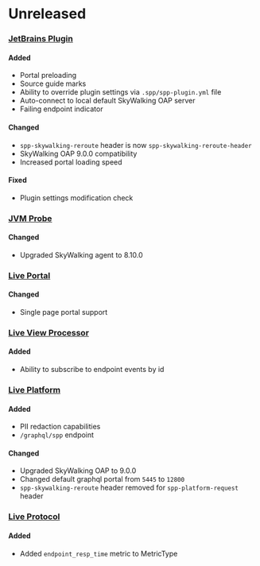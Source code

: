 # Unreleased

### [JetBrains Plugin](https://github.com/sourceplusplus/interface-jetbrains)

#### Added
- Portal preloading
- Source guide marks
- Ability to override plugin settings via `.spp/spp-plugin.yml` file
- Auto-connect to local default SkyWalking OAP server
- Failing endpoint indicator

#### Changed
- `spp-skywalking-reroute` header is now `spp-skywalking-reroute-header`
- SkyWalking OAP 9.0.0 compatibility 
- Increased portal loading speed

#### Fixed
- Plugin settings modification check

### [JVM Probe](https://github.com/sourceplusplus/probe-jvm)

#### Changed
- Upgraded SkyWalking agent to 8.10.0

### [Live Portal](https://github.com/sourceplusplus/interface-portal)

#### Changed
- Single page portal support

### [Live View Processor](https://github.com/sourceplusplus/processor-live-view)

#### Added
- Ability to subscribe to endpoint events by id

### [Live Platform](https://github.com/sourceplusplus/live-platform)

#### Added
- PII redaction capabilities
- `/graphql/spp` endpoint

#### Changed
- Upgraded SkyWalking OAP to 9.0.0
- Changed default graphql portal from `5445` to `12800`
- `spp-skywalking-reroute` header removed for `spp-platform-request` header

### [Live Protocol](https://github.com/sourceplusplus/protocol)

#### Added
- Added `endpoint_resp_time` metric to MetricType
